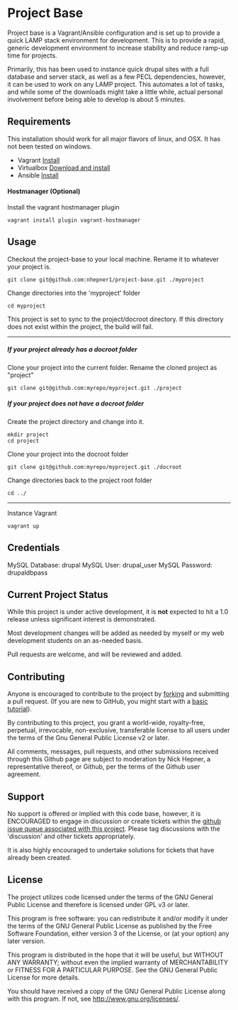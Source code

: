 Project Base
============

Project base is a Vagrant/Ansible configuration and is set up 
to provide a quick LAMP stack environment for development. This
is to provide a rapid, generic development environment to 
increase stability and reduce ramp-up time for projects.

Primarily, this has been used to instance quick drupal sites with a 
full database and server stack, as well as a few PECL dependencies, 
however, it can be used to work on any LAMP project. This automates 
a lot of tasks, and while some of the downloads might take a little
while, actual personal involvement before being able to develop is 
about 5 minutes.

Requirements
------------
This installation should work for all major flavors of linux, and 
OSX. It has not been tested on windows.

 * Vagrant [Install](https://docs.vagrantup.com/v2/installation/index.html)
 * Virtualbox [Download and install](https://www.virtualbox.org/wiki/Downloads)
 * Ansible [Install](https://docs.ansible.com/ansible/intro_installation.html#installing-the-control-machine)
 
#### Hostmanager (Optional)
Install the vagrant hostmanager plugin
```
vagrant install plugin vagrant-hostmanager
```

Usage
-----
Checkout the project-base to your local machine. Rename it to whatever your project is.
```
git clone git@github.com:nhepner1/project-base.git ./myproject
```

Change directories into the 'myproject' folder
```
cd myproject
```

This project is set to sync to the project/docroot directory. If this directory does not exist 
within the project, the build will fail.

---------
##### If your project already has a docroot folder #####

Clone your project into the current folder. Rename the cloned project as "project"
```
git clone git@github.com:myrepo/myproject.git ./project
```

##### If your project does not have a docroot folder #####

Create the project directory and change into it.
```
mkdir project
cd project
```

Clone your project into the docroot folder
```
git clone git@github.com:myrepo/myproject.git ./docroot
```

Change directories back to the project root folder
```
cd ../
```
---------

Instance Vagrant
```
vagrant up
```

Credentials
-----------
MySQL Database: drupal
MySQL User: drupal_user
MySQL Password: drupaldbpass

Current Project Status
----------------------
While this project is under active development, it is **not** expected to hit a 1.0 release
unless significant interest is demonstrated.

Most development changes will be added as needed by myself or my web development students on
an as-needed basis. 

Pull requests are welcome, and will be reviewed and added.

Contributing
------------
Anyone is encouraged to contribute to the project by 
[forking](https://help.github.com/articles/fork-a-repo) and submitting a pull 
request. (If you are new to GitHub, you might start with a 
[basic tutorial](https://help.github.com/articles/set-up-git)).

By contributing to this project, you grant a world-wide, royalty-free, perpetual, 
irrevocable, non-exclusive, transferable license to all users under the terms of 
the Gnu General Public License v2 or later.

All comments, messages, pull requests, and other submissions received through this Github
page are subject to moderation by Nick Hepner, a representative thereof, or 
Github, per the terms of the Github user agreement.

Support
-------
No support is offered or implied with this code base, however, it is ENCOURAGED
to engage in discussion or create tickets within the [github issue queue
associated with this project](https://github.com/nhepner1/project-base/issues). 
Please tag discussions with the 'discussion' and other tickets appropriately.

It is also highly encouraged to undertake solutions for tickets that have already 
been created.

License
-------
The project utilizes code licensed under the terms of the GNU General Public License
and therefore is licensed under GPL v3 or later.

This program is free software: you can redistribute it and/or modify it under the 
terms of the GNU General Public License as published by the Free Software Foundation, 
either version 3 of the License, or (at your option) any later version.

This program is distributed in the hope that it will be useful, but WITHOUT ANY 
WARRANTY; without even the implied warranty of MERCHANTABILITY or FITNESS FOR A 
PARTICULAR PURPOSE. See the GNU General Public License for more details.

You should have received a copy of the GNU General Public License along with this 
program. If not, see http://www.gnu.org/licenses/.